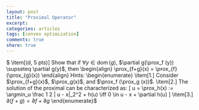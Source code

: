 ```yaml
---
layout: post
title: "Proximal Operator"
excerpt: 
categories: articles
tags: [convex optimization]
comments: true
share: true
---
```


$ \item[(d, 5 pts)] Show that if $\forall y \in \operatorname{dom}(g)$, $\partial g(\prox_f (y)) \supseteq \partial g(y)$, then 
        \begin{align}
            \prox_{f+g}(x) = \prox_{f}(\prox_{g}(x))
        \end{align}
    Hints: 
    \begin{enumerate}
        \item[1.] Consider $\prox_{f+g}(x)$, $\prox_g(x)$, and $\prox_f (\prox_g (x))$.
        \item[2.] The solution of the proximal can be characterized as: 
        \[
            u = \prox_h(x) := \argmin_u \frac 1 2 \| u - x\|_2^2 + h(u) 
                \iff 
            0 \in u - x + \partial h(u) 
        \]
        \item[3.] $\partial (f+g) = \partial f + \partial g$
    \end{enumerate}$

